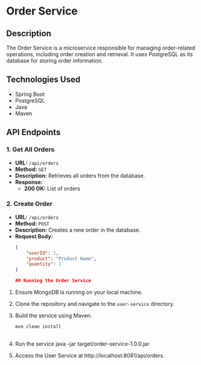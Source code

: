 # Order Service

## Description
The Order Service is a microservice responsible for managing order-related operations, including order creation and retrieval. It uses PostgreSQL as its database for storing order information.

## Technologies Used
- Spring Boot
- PostgreSQL
- Java
- Maven

## API Endpoints

### 1. Get All Orders
- **URL:** `/api/orders`
- **Method:** `GET`
- **Description:** Retrieves all orders from the database.
- **Response:**
  - **200 OK:** List of orders

### 2. Create Order
- **URL:** `/api/orders`
- **Method:** `POST`
- **Description:** Creates a new order in the database.
- **Request Body:**
  ```json
  {
      "userId": 1,
      "product": "Product Name",
      "quantity": 2
  }

  ## Running the Order Service
1. Ensure MongoDB is running on your local machine.
2. Clone the repository and navigate to the `user-service` directory.
3. Build the service using Maven:
   ```bash
   mvn clean install
  
 4. Run the service 
    java -jar target/order-service-1.0.0.jar

    
 5. Access the User Service at http://localhost:8081/api/orders.
    